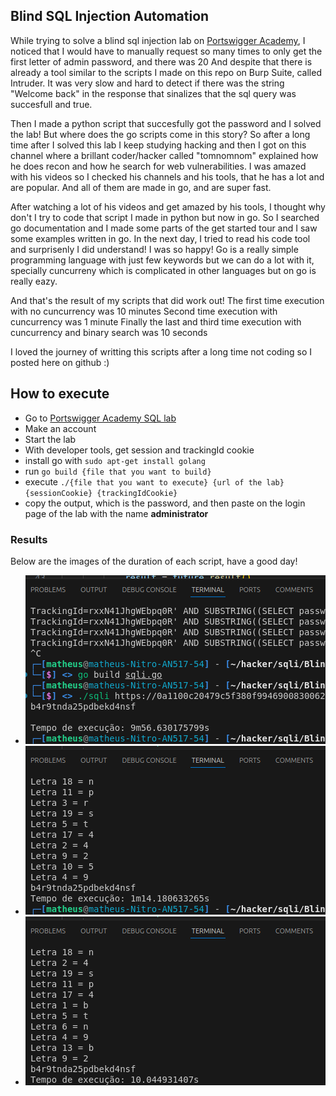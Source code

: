 ## Blind SQL Injection Automation
While trying to solve a blind sql injection lab on [Portswigger Academy](https://portswigger.net/web-security/sql-injection/blind/lab-conditional-responses/), I noticed that I would have to manually request so many times to only get the first letter of admin password, and there was 20
And despite that there is already a tool similar to the scripts I made on this repo on Burp Suite, called Intruder. It was very slow and hard to detect if there was the string "Welcome back" in the response that sinalizes that the sql query was succesfull and true. 

Then I made a python script that succesfully got the password and I solved the lab! But where does the go scripts come in this story?
So after a long time after I solved this lab I keep studying hacking and then I got on this channel where a brillant coder/hacker called "tomnomnom" explained how he does recon and how he search for web vulnerabilities. I was amazed with his videos so I checked his channels and his tools, that he has a lot and are popular. And all of them are made in go, and are super fast.

After watching a lot of his videos and get amazed by his tools, I thought why don't I try to code that script I made in python but now in go. So I searched go documentation and I made some parts of the get started tour and I saw some examples written in go.
In the next day, I tried to read his code tool and surprisenly I did understand! I was so happy! Go is a really simple programming language with just few keywords but we can do a lot with it, specially cuncurreny which is complicated in other languages but on go is really eazy.

And that's the result of my scripts that did work out!
The first time execution with no cuncurrency was 10 minutes
Second time execution with cuncurrency was 1 minute
Finally the last and third time execution with cuncurrency and binary search was 10 seconds

I loved the journey of writting this scripts after a long time not coding so I posted here on github :)

## How to execute 
- Go to [Portswigger Academy SQL lab](https://portswigger.net/web-security/sql-injection/blind/lab-conditional-responses/)
- Make an account
- Start the lab
- With developer tools, get session and trackingId cookie
- install go with ```sudo apt-get install golang```
- run ```go build {file that you want to build}```
- execute ```./{file that you want to execute} {url of the lab} {sessionCookie} {trackingIdCookie}``` 
- copy the output, which is the password, and then paste on the login page of the lab with the name **administrator**


### Results
Below are the images of the duration of each script, have a good day!
- ![First Result](./time-results/firstResult.png)
- ![Second Result](./time-results/secondResult.png)
- ![Third Result](./time-results/thirdResult.png)

